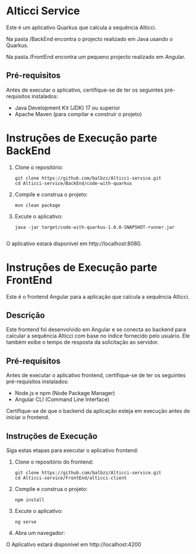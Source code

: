 # Alticci Service

Este é um aplicativo Quarkus que calcula a sequência Alticci.

Na pasta /BackEnd encontra o projecto realizado em Java usando o Quarkus.

Na pasta /FrontEnd encontra um pequeno projecto realizado em Angular.

## Pré-requisitos

Antes de executar o aplicativo, certifique-se de ter os seguintes pré-requisitos instalados:

- Java Development Kit (JDK) 17 ou superior
- Apache Maven (para compilar e construir o projeto)

# Instruções de Execução parte BackEnd

1. Clone o repositório:

   ```shell
   git clone https://github.com/balbzz/Alticci-service.git
   cd Alticci-service/BackEnd/code-with-quarkus

2. Compile e construa o projeto:
    
    ```shell
   mvn clean package

3. Excute o aplicativo:

    ```shell
   java -jar target/code-with-quarkus-1.0.0-SNAPSHOT-runner.jar
    

O aplicativo estará disponível em http://localhost:8080.

# Instruções de Execução parte FrontEnd

Este é o frontend Angular para a aplicação que calcula a sequência Alticci.

## Descrição

Este frontend foi desenvolvido em Angular e se conecta ao backend para calcular a sequência Alticci com base no índice fornecido pelo usuário. Ele também exibe o tempo de resposta da solicitação ao servidor.

## Pré-requisitos

Antes de executar o aplicativo frontend, certifique-se de ter os seguintes pré-requisitos instalados:

- Node.js e npm (Node Package Manager)
- Angular CLI (Command Line Interface)

Certifique-se de que o backend da aplicação esteja em execução antes de iniciar o frontend.

## Instruções de Execução

Siga estas etapas para executar o aplicativo frontend:

1. Clone o repositório do frontend:

   ```shell
   git clone https://github.com/balbzz/Alticci-service.git
   cd Alticci-service/FrontEnd/alticci-client
   
2. Compile e construa o projeto:
    
    ```shell
   npm install

3. Excute o aplicativo:

    ```shell
   ng serve

3. Abra um navegador:

O Aplicativo estará disponível em http://localhost:4200
